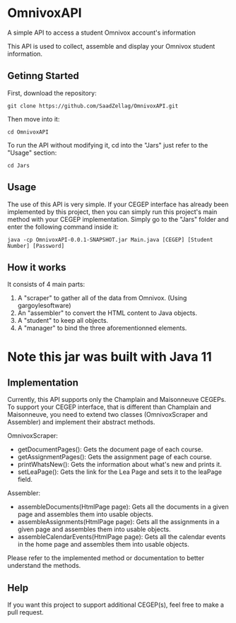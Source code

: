 # OmnivoxAPI
A simple API to access a student Omnivox account's information

This API is used to collect, assemble and display your Omnivox student information. 

## Getinng Started
First, download the repository:
```
git clone https://github.com/SaadZellag/OmnivoxAPI.git
```
Then move into it:
```
cd OmnivoxAPI
```
To run the API without modifying it, cd into the "Jars" just refer to the "Usage" section:
```
cd Jars
```

## Usage
The use of this API is very simple. If your CEGEP interface has already been implemented by this project, then you can simply run this project's main method with your CEGEP implementation. Simply go to the "Jars" folder and enter the following command inside it:
```
java -cp OmnivoxAPI-0.0.1-SNAPSHOT.jar Main.java [CEGEP] [Student Number] [Password]
```

## How it works
It consists of 4 main parts: 
1. A "scraper" to gather all of the data from Omnivox. (Using gargoylesoftware)
2. An "assembler" to convert the HTML content to Java objects.
3. A "student" to keep all objects.
4. A "manager" to bind the three aforementionned elements.

# Note this jar was built with Java 11

## Implementation
Currently, this API supports only the Champlain and Maisonneuve CEGEPs. To support your CEGEP interface, that is different than Champlain and Maisonneuve, you need to extend two classes (OmnivoxScraper and Assembler) and implement their abstract methods. 

OmnivoxScraper:
* getDocumentPages(): Gets the document page of each course.
* getAssignmentPages(): Gets the assignment page of each course.
* printWhatsNew(): Gets the information about what's new and prints it.
* setLeaPage(): Gets the link for the Lea Page and sets it to the leaPage field.

Assembler:
* assembleDocuments(HtmlPage page): Gets all the documents in a given page and assembles them into usable objects.
* assembleAssignments(HtmlPage page): Gets all the assignments in a given page and assembles them into usable objects.
* assembleCalendarEvents(HtmlPage page): Gets all the calendar events in the home page and assembles them into usable objects.

Please refer to the implemented method or documentation to better understand the methods.

## Help
If you want this project to support additional CEGEP(s), feel free to make a pull request.
